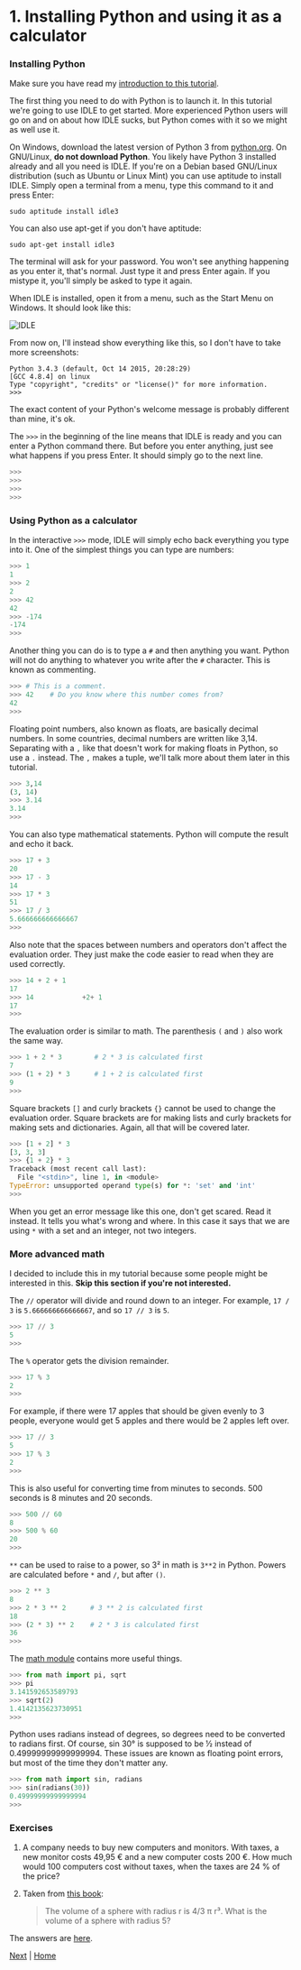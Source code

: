 # 1. Installing Python and using it as a calculator

### Installing Python

Make sure you have read my [introduction to this tutorial](README.md).

The first thing you need to do with Python is to launch it. In this tutorial we're going to use IDLE to get started. More experienced Python users will go on and on about how IDLE sucks, but Python comes with it so we might as well use it.

On Windows, download the latest version of Python 3 from [python.org](https://www.python.org/downloads/). On GNU/Linux, **do not download Python**. You likely have Python 3 installed already and all you need is IDLE. If you're on a Debian based GNU/Linux distribution (such as Ubuntu or Linux Mint) you can use aptitude to install IDLE. Simply open a terminal from a menu, type this command to it and press Enter:

    sudo aptitude install idle3

You can also use apt-get if you don't have aptitude:

    sudo apt-get install idle3

The terminal will ask for your password. You won't see anything happening as you enter it, that's normal. Just type it and press Enter again. If you mistype it, you'll simply be asked to type it again.

When IDLE is installed, open it from a menu, such as the Start Menu on Windows. It should look like this:

![IDLE](idle.png)

From now on, I'll instead show everything like this, so I don't have to take more screenshots:

    Python 3.4.3 (default, Oct 14 2015, 20:28:29)
    [GCC 4.8.4] on linux
    Type "copyright", "credits" or "license()" for more information.
    >>>

The exact content of your Python's welcome message is probably different than mine, it's ok.

The `>>>` in the beginning of the line means that IDLE is ready and you can enter a Python command there. But before you enter anything, just see what happens if you press Enter. It should simply go to the next line.

```py
>>>
>>>
>>>
>>>
```

### Using Python as a calculator

In the interactive `>>>` mode, IDLE will simply echo back everything you type into it. One of the simplest things you can type are numbers:

```py
>>> 1
1
>>> 2
2
>>> 42
42
>>> -174
-174
>>>
```

Another thing you can do is to type a `#` and then anything you want. Python will not do anything to whatever you write after the `#` character. This is known as commenting.

```py
>>> # This is a comment.
>>> 42    # Do you know where this number comes from?
42
>>>
```

Floating point numbers, also known as floats, are basically decimal numbers. In some countries, decimal numbers are written like 3,14. Separating with a `,` like that doesn't work for making floats in Python, so use a `.` instead. The `,` makes a tuple, we'll talk more about them later in this tutorial.

```py
>>> 3,14
(3, 14)
>>> 3.14
3.14
>>>
```

You can also type mathematical statements. Python will compute the result and echo it back.

```py
>>> 17 + 3
20
>>> 17 - 3
14
>>> 17 * 3
51
>>> 17 / 3
5.666666666666667
>>>
```

Also note that the spaces between numbers and operators don't affect the evaluation order. They just make the code easier to read when they are used correctly.

```py
>>> 14 + 2 + 1
17
>>> 14            +2+ 1
17
>>>
```

The evaluation order is similar to math. The parenthesis `(` and `)` also work the same way.

```py
>>> 1 + 2 * 3        # 2 * 3 is calculated first
7
>>> (1 + 2) * 3      # 1 + 2 is calculated first
9
>>>
```
Square brackets `[]` and curly brackets `{}` cannot be used to change the evaluation order. Square brackets are for making lists and curly brackets for making sets and dictionaries. Again, all that will be covered later.

```py
>>> [1 + 2] * 3
[3, 3, 3]
>>> {1 + 2} * 3
Traceback (most recent call last):
  File "<stdin>", line 1, in <module>
TypeError: unsupported operand type(s) for *: 'set' and 'int'
>>>
```

When you get an error message like this one, don't get scared. Read it instead. It tells you what's wrong and where. In this case it says that we are using `*` with a set and an integer, not two integers.

### More advanced math

I decided to include this in my tutorial because some people might be interested in this. **Skip this section if you're not interested.**

The `//` operator will divide and round down to an integer. For example, `17 / 3` is `5.666666666666667`, and so `17 // 3` is `5`.

```py
>>> 17 // 3
5
>>>
```

The `%` operator gets the division remainder.

```py
>>> 17 % 3
2
>>>
```

For example, if there were 17 apples that should be given evenly to 3 people, everyone would get 5 apples and there would be 2 apples left over.

```py
>>> 17 // 3
5
>>> 17 % 3
2
>>>
```

This is also useful for converting time from minutes to seconds. 500 seconds is 8 minutes and 20 seconds.

```py
>>> 500 // 60
8
>>> 500 % 60
20
>>>
```

`**` can be used to raise to a power, so 3² in math is `3**2` in Python. Powers are calculated before `*` and `/`, but after `()`.

```py
>>> 2 ** 3
8
>>> 2 * 3 ** 2      # 3 ** 2 is calculated first
18
>>> (2 * 3) ** 2    # 2 * 3 is calculated first
36
>>>
```

The [math module](https://docs.python.org/3/library/math.html) contains more useful things.

```py
>>> from math import pi, sqrt
>>> pi
3.141592653589793
>>> sqrt(2)
1.4142135623730951
>>>
```

Python uses radians instead of degrees, so degrees need to be converted to radians first. Of course, sin 30° is supposed to be ½ instead of 0.49999999999999994. These issues are known as floating point errors, but most of the time they don't matter any.

```py
>>> from math import sin, radians
>>> sin(radians(30))
0.49999999999999994
>>>
```

### Exercises

1. A company needs to buy new computers and monitors. With taxes, a new monitor costs 49,95 € and a new computer costs 200 €. How much would 100 computers cost without taxes, when the taxes are 24 % of the price?
2. Taken from [this book](http://www.greenteapress.com/thinkpython/html/thinkpython003.html):

    > The volume of a sphere with radius r is 4/3 π r³. What is the volume of a sphere with radius 5?

The answers are [here](answers.md).

[Next](2.md) | [Home](README.md)
